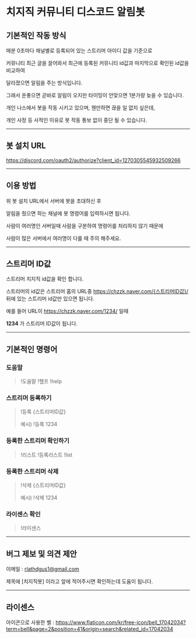 # 치지직 커뮤니티 디스코드 알림봇

## 기본적인 작동 방식
매분 0초마다 채널별로 등록되어 있는 스트리머 아이디 값을 기준으로

커뮤니티 최근 글을 끌어와서 최근에 등록된 커뮤니티 id값과 마지막으로 확인된 id값을 비교하여

달라졌으면 알림을 주는 방식입니다.

그래서 운좋으면 곧바로 알림이 오지만 타이밍이 안맞으면 1분가량 늦을 수 있습니다.

개인 나스에서 봇을 작동 시키고 있으며, 웬만하면 끊을 일 없지 싶은데, 

개인 사정 등 사적인 이유로 봇 작동 통보 없이 중단 될 수 있습니다. 

---
## 봇 설치 URL

https://discord.com/oauth2/authorize?client_id=1270305545932509266

---

## 이용 방법
위 봇 설치 URL에서 서버에 봇을 초대하신 후

알림을 줬으면 하는 채널에 봇 명령어를 입력하시면 됩니다.

사람이 여러명인 서버일때 사람을 구분하여 명령어를 처리하지 않기 때문에 

사람이 많은 서버에서 여러명이 다룰 때 주의 해주세요.

---

## 스트리머 ID값
스트리머 치지직 id값을 확인 합니다.

스트리머의 id값은 스트리머 홈의 URL중
https://chzzk.naver.com/{스트리머ID값}/
뒤에 있는 스트리머 id값만 있으면 됩니다.

예를 들어 URL이
https://chzzk.naver.com/1234/
일때

**1234** 가 스트리머 ID값이 됩니다.

---

## 기본적인 명령어
### 도움말
> !도움말
> !헬프
> !help

### 스트리머 등록하기
> !등록 {스트리머ID값}
> 
> 예시) !등록 1234
>


### 등록한 스트리머 확인하기
> !리스트
> !등록리스트
> !list
>

### 등록한 스트리머 삭제
>!삭제 {스트리머ID값}
> 
> 예시) !삭제 1234

### 라이센스 확인
>!라이센스

---

## 버그 제보 및 의견 제안

이메일 : rlathdgus1@gmail.com

제목에 [치지직봇] 이라고 앞에 적어주시면 확인하는데 도움이 됩니다.

---

## 라이센스
아이콘으로 사용한 벨 : https://www.flaticon.com/kr/free-icon/bell_17042034?term=bell&page=2&position=41&origin=search&related_id=17042034

